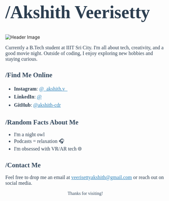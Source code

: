 <h1 style="font-family: Georgia, serif; ;font-size: 56px; color: #2c3e50;">/Akshith Veerisetty</h1>


![Header Image](https://github.com/user-attachments/assets/657233d4-4ea4-4300-a095-30b273524462)


<p style="font-family: Georgia, serif; font-size: 16px; color: #2c3e50;">
Currently a B.Tech student at IIIT Sri City. I'm all about tech, creativity, and a good movie night. Outside of coding, I enjoy exploring new hobbies and staying curious.

</p>

<h2 style="font-family: Georgia, serif; color: #34495e;">/Find Me Online </h2>
<ul style="font-family: Georgia, serif; font-size: 16px; color: #2c3e50; line-height: 1.6;">
  <li><strong>Instagram</strong>: <a href="https://instagram.com/_akshith.v_" style="color: #2980b9;">@_akshith.v_</a></li>
  <li><strong>LinkedIn</strong>: <a href="https://linkedin.com/in/" style="color: #2980b9;">@</a></li>
  <li><strong>GitHub</strong>: <a href="https://github.com/akshith-cdr" style="color: #2980b9;">@akshith-cdr</a></li>
</ul>

<h2 style="font-family: Georgia, serif; color: #34495e;">/Random Facts About Me </h2>
<ul style="font-family: Georgia, serif; font-size: 16px; color: #2c3e50;">
  <li>I'm a night owl 🌙</li>
  <li>Podcasts = relaxation 🎧</li>
  <li>I'm obsessed with VR/AR tech 🌐</li>
</ul>

<h2 style="font-family: Georgia, serif; color: #34495e;">/Contact Me </h2>
<p style="font-family: Georgia, serif; font-size: 16px; color: #2c3e50;">
Feel free to drop me an email at <a href="mailto:veerisettyakshith@gmail.com" style="color: #2980b9;">veerisettyakshith@gmail.com</a> or reach out on social media.
</p>

<p style="font-family: Georgia, serif; text-align: center; color: #34495e;">Thanks for visiting!</p>
